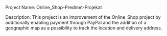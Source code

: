 Project Name: Online_Shop-Predmet-Projekat

Description:
This project is an improvement of the Online_Shop project by additionally enabling payment through PayPal and the addition of a geographic map as a possibility to track the location and delivery address.
